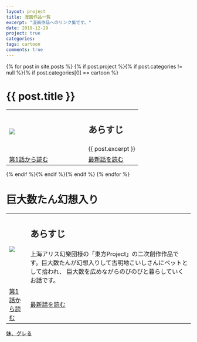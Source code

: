 ```yaml
---
layout: project
title: 漫画作品一覧
excerpt: "漫画作品へのリンク集です。"
date: 2019-12-29
project: true
categories:
tags: cartoon
comments: true
---
```


{% for post in site.posts %}
{% if post.project %}{% if post.categories != null %}{% if post.categories[0] == cartoon %}
<div class="wrapper animated fadeIn">
  <div class="content">
    <div class="post-title">
      <h1>{{ post.title }}</h1>
    </div>
    <div class="content">
      <table>
        <tr>
          <td rowspan="2" colspan="2">
            <img src = "{{ post.url[0] }}">
          </td>
          <td colspan="4" width="40%">
            <h2>あらすじ</h2>
          </td>
        </tr>
        <tr>
          <td colspan="4">
            {{ post.excerpt }}
          </td>
        </tr>
        <tr>
          <td colspan="3">
            <a class="btn zoombtn" href="{{ post.url[1] }}">
              第1話から読む
            </a>
          </td>
          <td colspan="3">
            <a class="btn zoombtn" href="{{ post.url[2] }}">
              最新話を読む
            </a>
          </td>
        </tr>
      </table>
    </div>
  </div>
</div>
{% endif %}{% endif %}{% endif %}
{% endfor %}

<div class="wrapper animated fadeIn">
  <div class="content">
    <div class="post-title">
      <h1>巨大数たん幻想入り</h1>
    </div>
    <div class="content">
      <table>
        <tr>
          <td rowspan="2" colspan="2">
            <img src = "{{ site.url }}/assets/img/kyodaisuutan-gensouiri-logo.png">
          </td>
          <td colspan="4">
            <h2>あらすじ</h2>
          </td>
        </tr>
        <tr>
          <td colspan="4">
            上海アリス幻樂団様の「東方Project」の二次創作作品です。巨大数たんが幻想入りして古明地こいしさんにペットとして拾われ、
            巨大数を広めながらのびのびと暮らしていくお話です。
          </td>
        </tr>
        <tr>
          <td colspan="3">
            <a class="btn zoombtn" href="https://www.pixiv.net/user/20006473/series/35747">
              第1話から読む
            </a>
          </td>
          <td colspan="3">
            <a class="btn zoombtn" href="https://www.pixiv.net/artworks/78582396">
              最新話を読む
            </a>
          </td>
        </tr>
      </table>
    </div>
  </div>
</div>


[妹、グレる](https://www.pixiv.net/user/20006473/series/8073)
